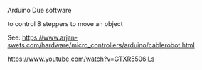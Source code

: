 Arduino Due software 

to control 8 steppers to move an object

See: https://www.arjan-swets.com/hardware/micro_controllers/arduino/cablerobot.html

https://www.youtube.com/watch?v=GTXR5506iLs
